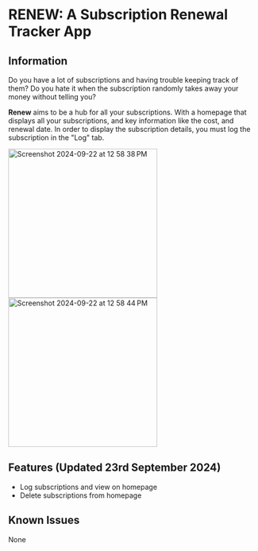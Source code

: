 # RENEW: A Subscription Renewal Tracker App

## Information

Do you have a lot of subscriptions and having trouble keeping track of them? Do you hate it when the subscription randomly takes away your money without telling you?

**Renew** aims to be a hub for all your subscriptions. With a homepage that displays all your subscriptions, and key information like the cost, and renewal date.  In order to display the subscription details, you must log the subscription in the "Log" tab.

<img width="300" alt="Screenshot 2024-09-22 at 12 58 38 PM" src="https://github.com/user-attachments/assets/35541580-a74a-4ed5-8988-38cea819f2d5">
<img width="300" alt="Screenshot 2024-09-22 at 12 58 44 PM" src="https://github.com/user-attachments/assets/8c8d9a52-c49d-42bf-abe4-a5fe9ae96858">

## Features (Updated 23rd September 2024)
* Log subscriptions and view on homepage
* Delete subscriptions from homepage

## Known Issues
None
